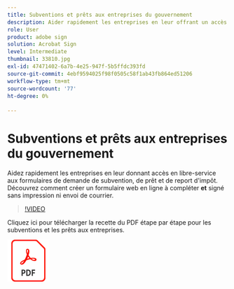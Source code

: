 ```yaml
---
title: Subventions et prêts aux entreprises du gouvernement
description: Aider rapidement les entreprises en leur offrant un accès libre-service aux formulaires de demande de subvention, de prêt et de report d'impôt
role: User
product: adobe sign
solution: Acrobat Sign
level: Intermediate
thumbnail: 33810.jpg
exl-id: 47471402-6a7b-4e25-947f-5b5ffdc393fd
source-git-commit: 4ebf9594025f98f0505c58f1ab43fb864ed51206
workflow-type: tm+mt
source-wordcount: '77'
ht-degree: 0%

---
```


# Subventions et prêts aux entreprises du gouvernement

Aidez rapidement les entreprises en leur donnant accès en libre-service aux formulaires de demande de subvention, de prêt et de report d&#39;impôt. Découvrez comment créer un formulaire web en ligne à compléter **et** signé sans impression ni envoi de courrier.

>[!VIDEO](https://video.tv.adobe.com/v/33810?quality=12&learn=on&hidetitle=true)

Cliquez ici pour télécharger la recette du PDF étape par étape pour les subventions et les prêts aux entreprises.

[![Télécharger la recette du PDF](../assets/acrobat_PDF_96.png)](../assets/UseCaseRecipe-EN-CreatingWebForms.pdf)
